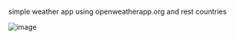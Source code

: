 simple weather app using openweatherapp.org and rest countries 

![image](https://github.com/praveenganthp/weather-app/assets/87014435/c02c39b3-ad1f-4bbf-9b82-e14b46c1afa0)
